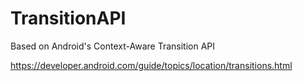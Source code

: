 # TransitionAPI

Based on Android's Context-Aware Transition API

https://developer.android.com/guide/topics/location/transitions.html
